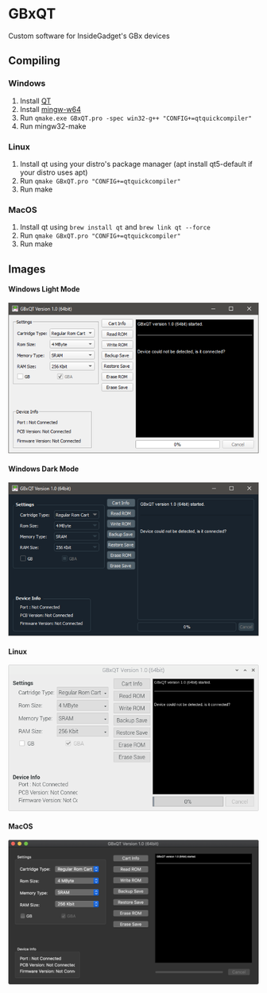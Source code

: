 
# GBxQT
 Custom software for InsideGadget's GBx devices
 
## Compiling

### Windows
1. Install [QT](https://www.qt.io/download-open-source)
2. Install [mingw-w64](http://mingw-w64.org/)
3. Run `qmake.exe GBxQT.pro -spec win32-g++ "CONFIG+=qtquickcompiler"`
4. Run mingw32-make

### Linux
1. Install qt using your distro's package manager (apt install qt5-default if your distro uses apt)
2. Run `qmake GBxQT.pro "CONFIG+=qtquickcompiler"`
3. Run make

### MacOS
1. Install qt using `brew install qt` and `brew link qt --force`
2. Run `qmake GBxQT.pro "CONFIG+=qtquickcompiler"`
3. Run make

## Images

#### Windows Light Mode
![](GBxQT-Windows-Light.png)

#### Windows Dark Mode
![](GBxQT-Windows-Dark.png)

#### Linux
![](GBxQT-Linux.png)

#### MacOS
![](GBxQT-MacOS.png)
